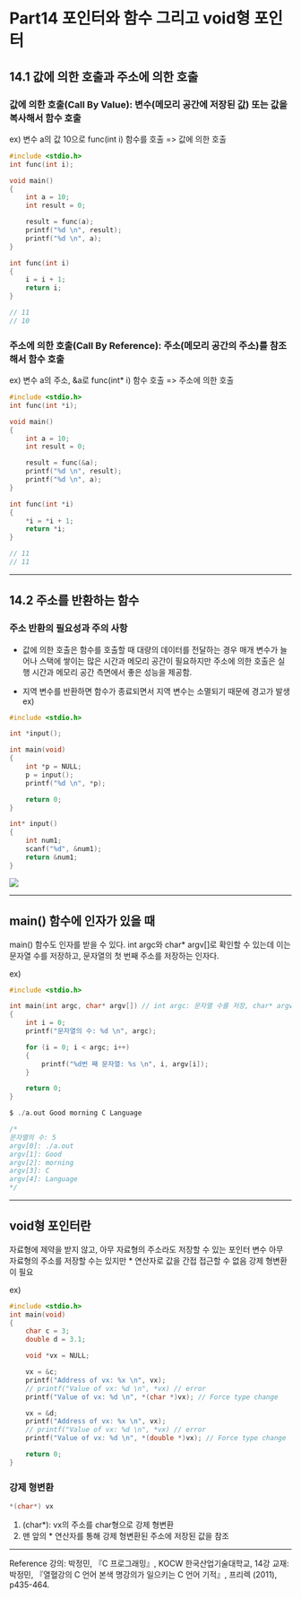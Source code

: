 # Part14 포인터와 함수 그리고 void형 포인터

## 14.1 값에 의한 호출과 주소에 의한 호출

### 값에 의한 호출(Call By Value): 변수(메모리 공간에 저장된 값) 또는 값을 복사해서 함수 호출

ex) 변수 a의 값 10으로 func(int i) 함수를 호출 => 값에 의한 호출

```c
#include <stdio.h>
int func(int i);

void main()
{
    int a = 10;
    int result = 0;

    result = func(a);
    printf("%d \n", result);
    printf("%d \n", a);
}

int func(int i)
{
    i = i + 1;
    return i;
}

// 11
// 10
```

### 주소에 의한 호출(Call By Reference): 주소(메모리 공간의 주소)를 참조해서 함수 호출

ex) 변수 a의 주소, &a로 func(int\* i) 함수 호출 => 주소에 의한 호출

```c
#include <stdio.h>
int func(int *i);

void main()
{
    int a = 10;
    int result = 0;

    result = func(&a);
    printf("%d \n", result);
    printf("%d \n", a);
}

int func(int *i)
{
    *i = *i + 1;
    return *i;
}

// 11
// 11
```

---

## 14.2 주소를 반환하는 함수

### 주소 반환의 필요성과 주의 사항

- 값에 의한 호출은 함수를 호출할 때 대량의 데이터를 전달하는 경우 매개 변수가 늘어나 스택에 쌓이는 많은 시간과 메모리 공간이 필요하지만 주소에 의한 호출은 실행 시간과 메모리 공간 측면에서 좋은 성능을 제공함.

- 지역 변수를 반환하면 함수가 종료되면서 지역 변수는 소멸되기 때문에 경고가 발생
  ex)

```c
#include <stdio.h>

int *input();

int main(void)
{
    int *p = NULL;
    p = input();
    printf("%d \n", *p);

    return 0;
}

int* input()
{
    int num1;
    scanf("%d", &num1);
    return &num1;
}
```

![](https://images.velog.io/images/qmasem/post/7981bb8a-abdc-4a87-9093-00af8f11f946/%E1%84%89%E1%85%B3%E1%84%8F%E1%85%B3%E1%84%85%E1%85%B5%E1%86%AB%E1%84%89%E1%85%A3%E1%86%BA%202021-08-25%20%E1%84%8B%E1%85%A9%E1%84%92%E1%85%AE%204.31.26.png)

---

## main() 함수에 인자가 있을 때

main() 함수도 인자를 받을 수 있다.
int argc와 char\* argv[]로 확인할 수 있는데 이는 문자열 수를 저장하고, 문자열의 첫 번째 주소를 저장하는 인자다.

ex)

```c
#include <stdio.h>

int main(int argc, char* argv[]) // int argc: 문자열 수를 저장, char* argv[]: 문자열의 첫 번째 주소를 저장
{
    int i = 0;
    printf("문자열의 수: %d \n", argc);

    for (i = 0; i < argc; i++)
    {
        printf("%d번 째 문자열: %s \n", i, argv[i]);
    }

    return 0;
}

$ ./a.out Good morning C Language

/*
문자열의 수: 5
argv[0]: ./a.out
argv[1]: Good
argv[2]: morning
argv[3]: C
argv[4]: Language
*/
```

---

## void형 포인터란

자료형에 제약을 받지 않고, 아무 자료형의 주소라도 저장할 수 있는 포인터 변수
아무 자료형의 주소를 저장할 수는 있지만 \* 연산자로 값을 간접 접근할 수 없음
강제 형변환이 필요

ex)

```c
#include <stdio.h>
int main(void)
{
    char c = 3;
    double d = 3.1;

    void *vx = NULL;

    vx = &c;
    printf("Address of vx: %x \n", vx);
    // printf("Value of vx: %d \n", *vx) // error
    printf("Value of vx: %d \n", *(char *)vx); // Force type change

    vx = &d;
    printf("Address of vx: %x \n", vx);
    // printf("Value of vx: %d \n", *vx) // error
    printf("Value of vx: %d \n", *(double *)vx); // Force type change

    return 0;
}
```

### 강제 형변환

```c
*(char*) vx
```

1. (char\*): vx의 주소를 char형으로 강제 형변환
2. 맨 앞의 \* 연산자를 통해 강제 형변환된 주소에 저장된 값을 참조

---

Reference
강의: 박정민, 『C 프로그래밍』, KOCW 한국산업기술대학교, 14강
교재: 박정민, 『열혈강의 C 언어 본색 명강의가 일으키는 C 언어 기적』, 프리렉 (2011), p435-464.
